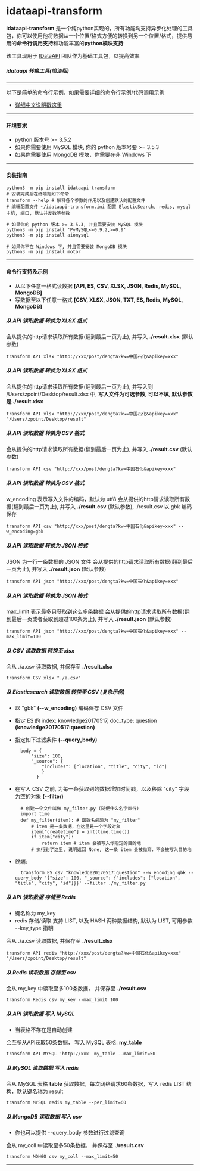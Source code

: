 # idataapi-transform

**idataapi-transform** 是一个纯python实现的，所有功能均支持异步化处理的工具包，你可以使用他将数据从一个位置/格式方便的转换到另一个位置/格式，提供易用的**命令行调用支持**和功能丰富的**python模块支持**

该工具现用于 [IDataAPI](http://www.idataapi.cn/) 团队作为基础工具包，以提高效率

##### idataapi 转换工具(简洁版)

-------------------

以下是简单的命令行示例，如果需要详细的命令行示例/代码调用示例:

* [详细中文说明戳这里](https://github.com/zpoint/idataapi-transform/blob/master/README_CN.md)

-------------------

#### 环境要求
* python 版本号 >= 3.5.2
* 如果你需要使用 MySQL 模块, 你的 python 版本号要 >= 3.5.3
* 如果你需要使用 MongoDB 模块，你需要在非 Windows 下

-------------------

#### 安装指南

	python3 -m pip install idataapi-transform
    # 安装完成后在终端跑如下命令
    transform --help # 解释各个参数的作用以及创建默认的配置文件
    # 编辑配置文件 ~/idataapi-transform.ini 配置 ElasticSearch, redis, mysql 主机, 端口, 默认并发数等参数

    # 如果你的 python 版本 >= 3.5.3, 并且需要安装 MySQL 模块
    python3 -m pip install 'PyMySQL<=0.9.2,>=0.9'
    python3 -m pip install aiomysql

    # 如果你不在 Windows 下, 并且需要安装 MongoDB 模块
    python3 -m pip install motor


-------------------

#### 命令行支持及示例

* 从以下任意一格式读数据 **[API, ES, CSV, XLSX, JSON, Redis, MySQL, MongoDB]**
* 写数据至以下任意一格式 **[CSV, XLSX, JSON, TXT, ES, Redis, MySQL, MongoDB]**

##### 从 API 读取数据 转换为 XLSX 格式

会从提供的http请求读取所有数据(翻到最后一页为止), 并写入 **./result.xlsx** (默认参数)

	transform API xlsx "http://xxx/post/dengta?kw=中国石化&apikey=xxx"

##### 从 API 读取数据 转换为 XLSX 格式

会从提供的http请求读取所有数据(翻到最后一页为止), 并写入到 /Users/zpoint/Desktop/result.xlsx 中, **写入文件为可选参数, 可以不填, 默认参数是 ./result.xlsx**

	transform API xlsx "http://xxx/post/dengta?kw=中国石化&apikey=xxx" "/Users/zpoint/Desktop/result"

##### 从 API 读取数据 转换为 CSV 格式

会从提供的http请求读取所有数据(翻到最后一页为止), 并写入 **./result.csv** (默认参数)

	transform API csv "http://xxx/post/dengta?kw=中国石化&apikey=xxx"

##### 从 API 读取数据 转换为 CSV 格式

w_encoding 表示写入文件的编码，默认为 utf8
会从提供的http请求读取所有数据(翻到最后一页为止), 并写入 **./result.csv** (默认参数), ./result.csv 以 gbk 编码保存

	transform API csv "http://xxx/post/dengta?kw=中国石化&apikey=xxx" --w_encoding=gbk


##### 从 API 读取数据 转换为 JSON 格式

JSON 为一行一条数据的 JSON 文件
会从提供的http请求读取所有数据(翻到最后一页为止), 并写入 **./result.json** (默认参数)

	transform API json "http://xxx/post/dengta?kw=中国石化&apikey=xxx"

##### 从 API 读取数据 转换为 JSON 格式

max_limit 表示最多只获取到这么多条数据
会从提供的http请求读取所有数据(翻到最后一页或者获取到超过100条为止), 并写入 **./result.json** (默认参数)

	transform API json "http://xxx/post/dengta?kw=中国石化&apikey=xxx" --max_limit=100

##### 从 CSV 读取数据 转换至 xlsx

会从 ./a.csv 读取数据, 并保存至 **./result.xlsx**

	transform CSV xlsx "./a.csv"


##### 从 Elasticsearch 读取数据 转换至 CSV (复杂示例)
* 以 "gbk" **(--w_encoding)** 编码保存 CSV 文件
* 指定 ES 的 index: knowledge20170517, doc_type: question **(knowledge20170517:question)**
* 指定如下过滤条件 **(--query_body)**

    	body = {
        	"size": 100,
        	"_source": {
            	"includes": ["location", "title", "city", "id"]
                }
              }

* 在写入 CSV 之前, 为每一条获取到的数据增加时间戳，以及移除 "city" 字段为空的对象 **(--filter)**

        # 创建一个文件叫做 my_filter.py (随便什么名字都行)
        import time
        def my_filter(item): # 函数名必须为 "my_filter"
        	# item 是一条数据，在这里是一个字段对象
            item["createtime"] = int(time.time())
            if item["city"]:
                return item # item 会被写入你指定的目的地
            # 执行到了这里, 说明返回 None, 这一条 item 会被抛弃，不会被写入目的地

* 终端:

    	transform ES csv "knowledge20170517:question" --w_encoding gbk --query_body '{"size": 100, "_source": {"includes": ["location", "title", "city", "id"]}}' --filter ./my_filter.py

##### 从 API 读取数据 存储至 Redis

* 键名称为 my_key
* redis 存储/读取 支持 LIST, 以及 HASH 两种数据结构, 默认为 LIST, 可用参数 --key_type 指明

会从 ./a.csv 读取数据, 并保存至 **./result.xlsx**

	transform API redis "http://xxx/post/dengta?kw=中国石化&apikey=xxx" "/Users/zpoint/Desktop/result"

##### 从 Redis 读取数据 存储至 csv

会从 my_key 中读取至多100条数据， 并保存至 **./result.csv**

	transform Redis csv my_key --max_limit 100

##### 从 API 读取数据 写入 MySQL

* 当表格不存在是自动创建

会至多从API获取50条数据， 写入 MySQL 表格: **my_table**

	transform API MYSQL 'http://xxx' my_table --max_limit=50

##### 从 MySQL 读取数据 写入 redis

会从 MySQL 表格 **table** 获取数据，每次网络请求60条数据，写入 redis LIST 结构，默认键名称为 result

	transform MYSQL redis my_table --per_limit=60

##### 从 MongoDB 读取数据 写入 csv

* 你也可以提供 --query_body 参数进行过滤查询

会从 my_coll 中读取至多50条数据， 并保存至 **./result.csv**

	transform MONGO csv my_coll --max_limit=50

-------------------
